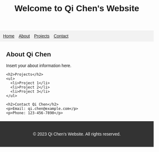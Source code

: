 
<!DOCTYPE html>
<html>
<head>
  <title>Qi Chen's Website</title>
  <style>
    body {
      font-family: Arial, sans-serif;
      margin: 0;
      padding: 0;
    }

    header {
      background-color: #333;
      color: #fff;
      padding: 20px;
      text-align: center;
    }

    nav {
      background-color: #f2f2f2;
      padding: 10px;
    }

    nav ul {
      list-style-type: none;
      margin: 0;
      padding: 0;
    }

    nav ul li {
      display: inline;
      margin-right: 10px;
    }

    main {
      margin: 20px;
    }

    footer {
      background-color: #333;
      color: #fff;
      padding: 20px;
      text-align: center;
    }
  </style>
</head>
<body>
  <header>
    <h1>Welcome to Qi Chen's Website</h1>
  </header>

  <nav>
    <ul>
      <li><a href="#">Home</a></li>
      <li><a href="#">About</a></li>
      <li><a href="#">Projects</a></li>
      <li><a href="#">Contact</a></li>
    </ul>
  </nav>

  <main>
    <h2>About Qi Chen</h2>
    <p>Insert your about information here.</p>

    <h2>Projects</h2>
    <ul>
      <li>Project 1</li>
      <li>Project 2</li>
      <li>Project 3</li>
    </ul>

    <h2>Contact Qi Chen</h2>
    <p>Email: qi.chen@example.com</p>
    <p>Phone: 123-456-7890</p>
  </main>

  <footer>
    <p>&copy; 2023 Qi Chen's Website. All rights reserved.</p>
  </footer>
</body>
</html>
